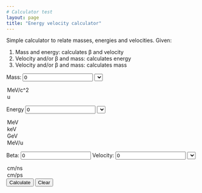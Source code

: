 ```yaml
---
# Calculator test
layout: page
title: "Energy velocity calculator"
---
```


Simple calculator to relate masses, energies and velocities. Given:

1. Mass and energy: calculates &#946; and velocity 
2. Velocity and/or &#946; and mass: calculates energy 
3. Velocity and/or &#946; and mass: calculates mass

Mass: <input id="Mass" type="number" value=0> <select name="massunits" id="massunits">
<option value="0">MeV/c^2</option>
<option value="1">u</option>
</select>

Energy <input id="Energy" type="number" value=0> <select name="energyunits" id="energyunits">
<option value="1">MeV</option>
<option value="0.001">keV</option>     
<option value="1000">GeV</option>
<option value="-1">MeV/u</option>
</select>

Beta: <input id="Beta" type="number" value=0> Velocity: <input id="velo" type="number" value=0> <select name="velounits" id="velounits">
<option value="1">cm/ns</option>
<option value="0.001">cm/ps</option>
</select>

<button type="button" onclick="Calculate()">
Calculate</button> 

<button type="button" onclick="Clear()">
Clear</button>

<p id="Error"></p>

<script>

	function Calculate(){

		var	mass	= Number(document.getElementById("Mass").value);
		var	mass_u	= Number(document.getElementById("massunits").value);
		if(mass_u == 1)
			mass *= 931.494102;

		var	energy	= Number(document.getElementById("Energy").value);
		var	e_u	= Number(document.getElementById("energyunits").value);
		if(e_u == -1){
			energy	*= mass/931.494102;
		}
		else{
			energy	*= e_u;
		}

		var	beta	= Number(document.getElementById("Beta").value);
		var	velo	= Number(document.getElementById("velo").value);
		var	v_u	= Number(document.getElementById("velounits").value);
		velo 	*= v_u;

		if(beta == 0 && velo == 0){	// No velocity information
			var	Tmc 	= energy/mass;
			var	gamma	= Tmc + 1;
			beta	= Math.sqrt(1-(1/Math.pow(gamma,2)));
			velo	= beta * 29.9792;
			document.getElementById("Beta").value	= beta;
			document.getElementById("velo").value	= velo * v_u;
		}
		else if(energy == 0){	// Calculate energy from velocity and mass
			if(beta == 0)
				beta	= velo / 29.9792;
			else
				velo	= beta * 29.9792;
			var 	gamma	= Math.sqrt(1/(1-Math.pow(beta,2)));
			var	Tmc	= gamma	- 1;
			energy	= Tmc * mass;
			if(energyunits == -1)
				energy = Tmc;
			else
				energy /= e_u;
			document.getElementById("Beta").value	= beta;
			document.getElementById("velo").value	= velo * v_u;
			document.getElementById("Energy").value	= energy;
			if(beta>1)
				document.getElementById("Error").innerHTML = "Error: in this household we do not go faster than the speed of light";
		}
		else{	// Calculate mass from velocity and energy
			if(beta == 0)
				beta	= velo / 29.9792;
			else
				velo	= beta * 29.9792;
			var	gamma	= Math.sqrt(1/(1-Math.pow(beta,2)));
			var	Tmc	= gamma - 1;
			var	mass	= energy / Tmc;
			if(mass_u == 1)
				mass /= 931.494102;
			document.getElementById("Beta").value	= beta;
			document.getElementById("velo").value	= velo * v_u;
			document.getElementById("Mass").value	= mass;
			if(beta>1)
				document.getElementById("Error").innerHTML = "Error: in this household we do not go faster than the speed of light";
		}

	}
	function Clear(){
    		var x = document.querySelectorAll("input");
    		var i;
    		for (i = 0; i < x.length; i++) {
      			x[i].value = "";
    		}
	}

</script>
